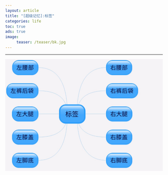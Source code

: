 ```yaml
---
layout: article
title: "[超级记忆]:标签"
categories: life
toc: true
ads: true
image:
     teaser: /teaser/bk.jpg
---
```


---


![3](https://github.com/storage201602/storage201602/blob/master/myhome2016/_posts/life/2016-02-19-1802life.md/0219_2.jpg?raw=true)